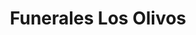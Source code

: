 ---
title: "Funerales Los Olivos"
url: /san-miguel/funerales-los-olivos/
shop: directores de funerarias
---